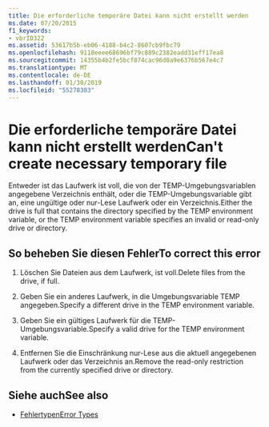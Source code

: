 ```yaml
---
title: Die erforderliche temporäre Datei kann nicht erstellt werden
ms.date: 07/20/2015
f1_keywords:
- vbrID322
ms.assetid: 53617b5b-eb06-4188-b4c2-8607cb9fbc79
ms.openlocfilehash: 9118eeee68696bf79c889c2382eadd31eff17ea8
ms.sourcegitcommit: 14355b4b2fe5bcf874cac96d0a9e6376b567e4c7
ms.translationtype: MT
ms.contentlocale: de-DE
ms.lasthandoff: 01/30/2019
ms.locfileid: "55278303"
---
```

# <a name="cant-create-necessary-temporary-file"></a><span data-ttu-id="67371-102">Die erforderliche temporäre Datei kann nicht erstellt werden</span><span class="sxs-lookup"><span data-stu-id="67371-102">Can't create necessary temporary file</span></span>
<span data-ttu-id="67371-103">Entweder ist das Laufwerk ist voll, die von der TEMP-Umgebungsvariablen angegebene Verzeichnis enthält, oder die TEMP-Umgebungsvariable gibt an, eine ungültige oder nur-Lese Laufwerk oder ein Verzeichnis.</span><span class="sxs-lookup"><span data-stu-id="67371-103">Either the drive is full that contains the directory specified by the TEMP environment variable, or the TEMP environment variable specifies an invalid or read-only drive or directory.</span></span>  
  
## <a name="to-correct-this-error"></a><span data-ttu-id="67371-104">So beheben Sie diesen Fehler</span><span class="sxs-lookup"><span data-stu-id="67371-104">To correct this error</span></span>  
  
1.  <span data-ttu-id="67371-105">Löschen Sie Dateien aus dem Laufwerk, ist voll.</span><span class="sxs-lookup"><span data-stu-id="67371-105">Delete files from the drive, if full.</span></span>  
  
2.  <span data-ttu-id="67371-106">Geben Sie ein anderes Laufwerk, in die Umgebungsvariable TEMP angegeben.</span><span class="sxs-lookup"><span data-stu-id="67371-106">Specify a different drive in the TEMP environment variable.</span></span>  
  
3.  <span data-ttu-id="67371-107">Geben Sie ein gültiges Laufwerk für die TEMP-Umgebungsvariable.</span><span class="sxs-lookup"><span data-stu-id="67371-107">Specify a valid drive for the TEMP environment variable.</span></span>  
  
4.  <span data-ttu-id="67371-108">Entfernen Sie die Einschränkung nur-Lese aus die aktuell angegebenen Laufwerk oder das Verzeichnis an.</span><span class="sxs-lookup"><span data-stu-id="67371-108">Remove the read-only restriction from the currently specified drive or directory.</span></span>  
  
## <a name="see-also"></a><span data-ttu-id="67371-109">Siehe auch</span><span class="sxs-lookup"><span data-stu-id="67371-109">See also</span></span>
- [<span data-ttu-id="67371-110">Fehlertypen</span><span class="sxs-lookup"><span data-stu-id="67371-110">Error Types</span></span>](../../../visual-basic/programming-guide/language-features/error-types.md)

